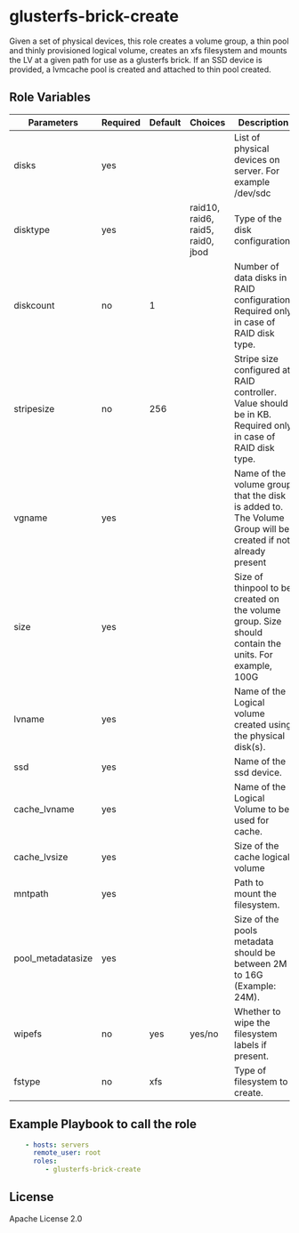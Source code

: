 glusterfs-brick-create
=========

Given a set of physical devices, this role creates a volume group, a thin pool and thinly provisioned logical volume, creates an xfs filesystem and mounts the LV at a given path for use as a glusterfs brick. If an SSD device is provided, a lvmcache pool is created and attached to thin pool created.


Role Variables
--------------

| Parameters        | Required | Default | Choices  | Description |
| ----------------- | -------- | ------- | --------------------------------  | ----------- |
| disks             | yes      |         |          | List of physical devices on server. For example /dev/sdc
| disktype          | yes      |         | raid10, raid6, raid5, raid0, jbod | Type of the disk configuration
| diskcount         | no       | 1       |          | Number of data disks in RAID configuration. Required only in case of RAID disk type.
| stripesize        | no       | 256     |          | Stripe size configured at RAID controller. Value should be in KB. Required only in case of RAID disk type.
| vgname            | yes      |         |          | Name of the volume group that the disk is added to. The Volume Group will be created if not already present
| size              | yes      |         |          | Size of thinpool to be created on the volume group. Size should contain the units. For example, 100G
| lvname            | yes      |         |          | Name of the Logical volume created using the physical disk(s).
| ssd               | yes      |         |          | Name of the ssd device.
| cache_lvname      | yes      |         |          | Name of the Logical Volume to be used for cache.
| cache_lvsize      | yes      |         |          | Size of the cache logical volume
| mntpath           | yes      |         |          | Path to mount the filesystem.
| pool_metadatasize | yes      |         |          | Size of the pools metadata should be between 2M to 16G (Example: 24M).
| wipefs            | no       | yes     | yes/no   | Whether to wipe the filesystem labels if present.
| fstype            | no       | xfs     |          | Type of filesystem to create.



Example Playbook to call the role
---------------------------------

```yaml
    - hosts: servers
      remote_user: root
      roles:
         - glusterfs-brick-create
```

License
-------

Apache License 2.0
